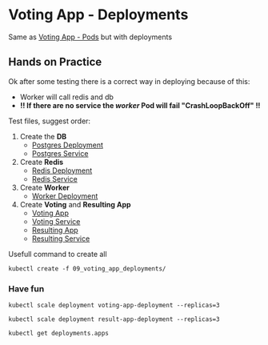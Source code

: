 # Voting App - Deployments

Same as [Voting App - Pods](../08_voting_app) but with deployments

## Hands on Practice

Ok after some testing there is a correct way in deploying because of this:

- Worker will call redis and db
- **!! If there are no service the _worker_ Pod will fail "CrashLoopBackOff" !!**

Test files, suggest order:

1. Create the **DB**
    - [Postgres Deployment](00_postgres-deploy.yaml)
    - [Postgres Service](postgres-service.yaml)
2. Create **Redis**
    - [Redis Deployment](02_redis-deploy.yaml)
    - [Redis Service](redis-service.yaml)
3. Create **Worker**
    - [Worker Deployment](08_worker-delpoy.yaml)
4. Create **Voting** and **Resulting App**
    - [Voting App](04_voting-app-deploy.yaml)
    - [Voting Service](voting-app-service.yaml)
    - [Resulting App](06_result-app-deploy.yaml)
    - [Resulting Service](result-app-service.yaml)

Usefull command to create all

```shell
kubectl create -f 09_voting_app_deployments/
```

### Have fun

```shell
kubectl scale deployment voting-app-deployment --replicas=3
```

```shell
kubectl scale deployment result-app-deployment --replicas=3
```

```shell
kubectl get deployments.apps 
```
